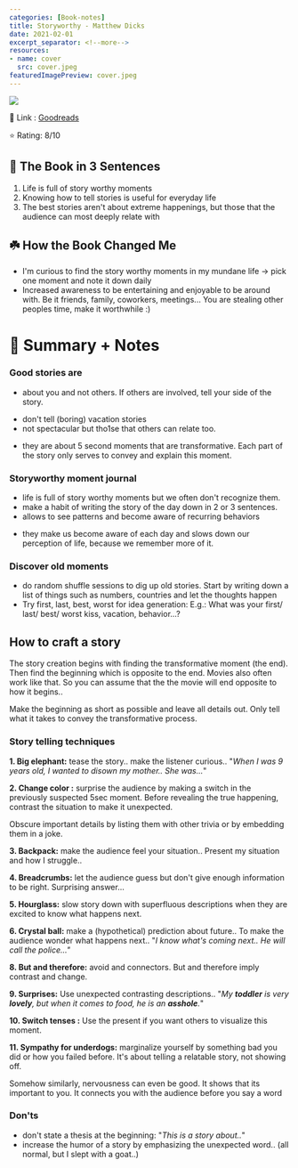 ```yaml
---
categories: [Book-notes]
title: Storyworthy - Matthew Dicks
date: 2021-02-01
excerpt_separator: <!--more-->
resources:
- name: cover
  src: cover.jpeg
featuredImagePreview: cover.jpeg
---
```

![](/images/books/storyworthy.jpg)


🔗 Link : [Goodreads](https://www.goodreads.com/en/book/show/37786022-storyworthy)

⭐️ Rating: 8/10
## 🚀 The Book in 3 Sentences

1. Life is full of story worthy moments
2. Knowing how to tell stories is useful for everyday life
3. The best stories aren't about extreme happenings, but those that the audience can most deeply relate with
<!--more-->

## ☘️ How the Book Changed Me

- I'm curious to find the story worthy moments in my mundane life -> pick one moment and note it down daily
- Increased awareness to be entertaining and enjoyable to be around with. Be it friends, family, coworkers, meetings... You are stealing other peoples time, make it worthwhile :)

# 📒 Summary + Notes

### Good stories are

- about you and not others. If others are involved, tell your side of the story.
<!-- (best friend, running on rainy day, kiss - > grudges went away and saved friendship) -->
- don't tell (boring) vacation stories
- not spectacular but tho1se that others can relate too.
<!-- (child not eating, take food away, but he suffered hunger when little, wife is understanding and hides it coz she is aware) -->
- they are about 5 second moments that are transformative. Each part of the story only serves to convey and explain this moment.
<!-- Jurassic Park is a good movie not because of the fancy animations, but because of the protagonists transformation to realize that child's are a big enrichment. Unconsciously these moments talk to our feelings and make them stick. -->

### Storyworthy moment journal

- life is full of story worthy moments but we often don't recognize them.
- make a habit of writing the story of the day down in 2 or 3 sentences.
- allows to see patterns and become aware of recurring behaviors
<!-- (grudgingly installing AC as way of fighting with wife) -->
- they make us become aware of each day and slows down our perception of life, because we remember more of it.

### Discover old moments

- do random shuffle sessions to dig up old stories. Start by writing down a list of things such as numbers, countries and let the thoughts happen
- Try first, last, best, worst for idea generation: E.g.: What was your first/ last/ best/ worst kiss, vacation, behavior...?

## How to craft a story

The story creation begins with finding the transformative moment (the end). Then find the beginning which is opposite to the end. Movies also often work like that. So you can assume that the the movie will end opposite to how it begins..

Make the beginning as short as possible and leave all details out. Only tell what it takes to convey the transformative process.

### Story telling techniques

**1. Big elephant:** tease the story.. make the listener curious.. "_When I was 9 years old, I wanted to disown my mother.. She was..._"

**2. Change color :** surprise the audience by making a switch in the previously suspected 5sec moment. Before revealing the true happening, contrast the situation to make it unexpected.

Obscure important details by listing them with other trivia or by embedding them in a joke.

**3. Backpack:** make the audience feel your situation.. Present my situation and how I struggle..

 <!-- _Failure to get gas from station without money.._ -->

**4. Breadcrumbs:** let the audience guess but don't give enough information to be right. Surprising answer...

**5. Hourglass:** slow story down with superfluous descriptions when they are excited to know what happens next.

**6. Crystal ball:** make a (hypothetical) prediction about future.. To make the audience wonder what happens next.. "_I know what's coming next.. He will call the police..."_

**8. But and therefore:** avoid and connectors. But and therefore imply contrast and change.

**9. Surprises:** Use unexpected contrasting descriptions.. "_My **toddler** is very **lovely**, but when it comes to food, he is an **asshole**._"

**10. Switch tenses :** Use the present if you want others to visualize this moment.

**11. Sympathy for underdogs:** marginalize yourself by something bad you did or how you failed before. It's about telling a relatable story, not showing off.

Somehow similarly, nervousness can even be good. It shows that its important to you. It connects you with the audience before you say a word

### Don'ts

- don't state a thesis at the beginning: "_This is a story about.._"
- increase the humor of a story by emphasizing the unexpected word.. (all normal, but I slept with a goat..)
